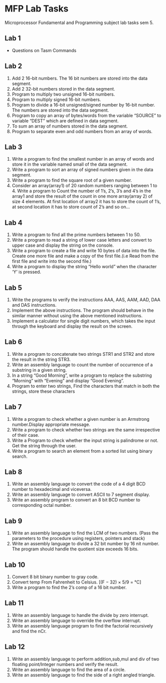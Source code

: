# MFP Lab Tasks

Microprocessor Fundamental and Programming subject lab tasks sem 5.

## Lab 1

- Questions on Tasm Commands

## Lab 2

1. Add 2 16-bit numbers. The 16 bit numbers are stored into the data segment.
2. Add 2 32-bit numbers stored in the data segment.
3. Program to multiply two unsigned 16-bit numbers.
4. Program to multiply signed 16-bit numbers.
5. Program to divide a 16-bit unsigned/signed number by 16-bit number. The numbers are stored into the data segment.
6. Program to copy an array of bytes/words from the variable “SOURCE” to variable “DEST” which are defined in data segment.
7. To sum an array of numbers stored in the data segment.
8. Program to separate even and odd numbers from an array of words.

## Lab 3

1. Write a program to find the smallest number in an array of words and store it in the variable named small of the data segment.
2. Write a program to sort an array of signed numbers given in the data segment.
3. Write a program to find the square root of a given number.
4. Consider an array(array1) of  20 random numbers ranging between 1 to 4. Write a program to Count the number of 1’s, 2’s, 3’s and 4’s in the array1 and store the result of the count in one more array(array 2) of size 4 elements. At first location of array2 it has to store the count of 1’s, at second location it has to store count of 2’s and so on...

## Lab 4

1. Write a program to find all the prime numbers between 1 to 50.
2. Write a program to read a string of lower case letters and convert to upper case and display the string on the console.
3. Write a program to create a file and write 10 bytes of data into the file. Create one more file and make a copy of the first file.(i.e Read from the first file and write into the second file.)
4. Write a program to display the string “Hello world” when the character ‘Y’ is pressed.  

## Lab 5

1. Write the programs to verify the instructions AAA, AAS, AAM, AAD, DAA and DAS instructions.
2. Implement the above instructions. The program should behave in the similar manner without using the above mentioned instructions.
3. Implement a calculator for single digit numbers, which takes the input through the keyboard and display the result on the screen.

## Lab 6

1. Write a program to concatenate two strings STR1 and STR2 and store the result in the string STR3.
2. Write an assembly language to count the number of occurrence of a substring in a given string.
3. In a string “Good Morning”, write a program to replace the substring “Morning” with “Evening” and display “Good Evening”.
4. Program to enter two strings, Find the characters that match in both the strings, store these characters

## Lab 7

1. Write a program to check whether a given number is an Armstrong number.Display appropriate message.
2. Write a program to check whether two strings are the same irrespective of their case.
3. Write a Program to check whether the input string is palindrome or not. Get the string through the user.
4. Write a program to search an element from a sorted list using binary search.

## Lab 8

1. Write an assembly language to convert the code of a 4 digit BCD number to hexadecimal and viceversa.
2. Write an assembly language to convert ASCII to 7 segment display.
3. Write an assembly program to convert an 8 bit BCD number to  corresponding octal number.

## Lab 9

1. Write an assembly language to find the LCM of two numbers.
(Pass the parameters to the procedure using registers, pointers and stack)
2. Write an assembly language to divide a 32 bit number by 16 nit number. The program should handle the quotient size exceeds 16 bits.

## Lab 10

1. Convert 8 bit binary number to gray code.
2. Convert temp From Fahrenheit to Celsius. [(F − 32) × 5/9 = °C]
3. Write a program to find the 2’s comp of a 16 bit number.

## Lab 11

1. Write an assembly language to handle the divide by zero interrupt.
2. Write an assembly language to override the overflow interrupt.
3. Write an assembly language program to find the factorial recursively and find the nCr.

## Lab 12

1. Write an assembly language to perform addition,sub,mul and div of two floating point/Integer numbers and verify the result.
2. Write an assembly language to find the area of a circle.
3. Write an assembly language to find the side of a right angled triangle.
